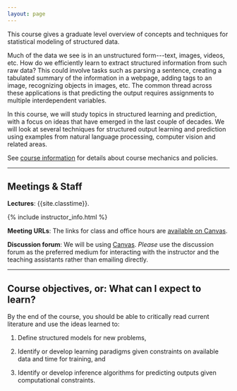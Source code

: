 ```yaml
---
layout: page
---
```


This course gives a graduate level overview of concepts and techniques
for statistical modeling of structured data.

Much of the data we see is in an unstructured form---text, images, videos,
etc. How do we efficiently learn to extract structured information from such raw
data? This could involve tasks such as parsing a sentence, creating a tabulated
summary of the information in a webpage, adding tags to an image, recognizing
objects in images, etc. The common thread across these applications is that
predicting the output requires assignments to multiple interdependent variables.

In this course, we will study topics in structured learning and prediction, with
a focus on ideas that have emerged in the last couple of decades. We will look
at several techniques for structured output learning and prediction using
examples from natural language processing, computer vision and related areas.

See [course information]({{site.baseurl}}/info.html) for details about
course mechanics and policies.

----

<a name="meetings">

## Meetings & Staff

**Lectures**: {{site.classtime}}. 

{% include instructor_info.html %}



**Meeting URLs**: The links for class and office hours are [available on
Canvas]({{site.canvas}}/pages/meetings-details).


**Discussion forum**: We will be using
[Canvas]({{site.canvas}}/discussion_topics). *Please* use the discussion forum
as the preferred medium for interacting with the instructor and the teaching
assistants rather than emailing directly.

-----

## Course objectives, or: What can I expect to learn?

By the end of the course, you should be able to critically read current
literature and use the ideas learned to:

1. Define structured models for new problems,

2. Identify or develop learning paradigms given constraints on
  available data and time for training, and

3. Identify or develop inference algorithms for predicting outputs
  given computational constraints.
